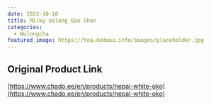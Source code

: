 ```yaml
---
date: 2023-10-10
title: Milky oolong Gao Shan
categories:
  - Wulongcha
featured_image: https://tea.dedunu.info/images/placeholder.jpg
---
```


## Original Product Link

[https://www.chado.ee/en/products/nepal-white-oko](https://www.chado.ee/en/products/nepal-white-oko)
